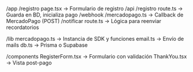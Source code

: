 /app
/registro
page.tsx → Formulario de registro
/api
/registro
route.ts → Guarda en BD, inicializa pago
/webhook
/mercadopago.ts → Callback de MercadoPago (POST)
/notificar
route.ts → Lógica para reenviar recordatorios

/lib
mercadopago.ts → Instancia de SDK y funciones
email.ts → Envío de mails
db.ts → Prisma o Supabase

/components
RegisterForm.tsx → Formulario con validación
ThankYou.tsx → Vista post-pago
